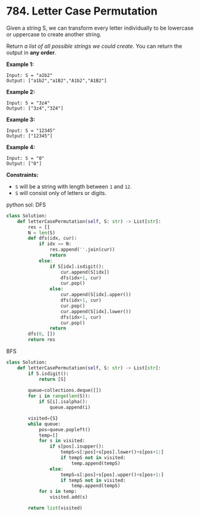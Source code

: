# 784. Letter Case Permutation

Given a string S, we can transform every letter individually to be lowercase or uppercase to create another string.

Return *a list of all possible strings we could create*. You can return the output in **any order**.

**Example 1:**

```
Input: S = "a1b2"
Output: ["a1b2","a1B2","A1b2","A1B2"]

```

**Example 2:**

```
Input: S = "3z4"
Output: ["3z4","3Z4"]

```

**Example 3:**

```
Input: S = "12345"
Output: ["12345"]

```

**Example 4:**

```
Input: S = "0"
Output: ["0"]

```

**Constraints:**

- `S` will be a string with length between `1` and `12`.
- `S` will consist only of letters or digits.

python sol: DFS

```python
class Solution:
    def letterCasePermutation(self, S: str) -> List[str]:
        res = []
        N = len(S)
        def dfs(idx, cur):
            if idx == N:
                res.append(''.join(cur))
                return
            else:
                if S[idx].isdigit():
                    cur.append(S[idx])
                    dfs(idx+1, cur)
                    cur.pop()
                else:
                    cur.append(S[idx].upper())
                    dfs(idx+1, cur)
                    cur.pop()
                    cur.append(S[idx].lower())
                    dfs(idx+1, cur)
                    cur.pop()
                return 
        dfs(0, [])
        return res
```

BFS

```python
class Solution:
    def letterCasePermutation(self, S: str) -> List[str]:
        if S.isdigit():
            return [S]
        
        queue=collections.deque([])
        for i in range(len(S)):
            if S[i].isalpha():
                queue.append(i)

        visited={S}
        while queue:
            pos=queue.popleft()
            temp=[]
            for s in visited:
                if s[pos].isupper():
                    tempS=s[:pos]+s[pos].lower()+s[pos+1:]
                    if tempS not in visited:
                        temp.append(tempS)
                else:
                    tempS=s[:pos]+s[pos].upper()+s[pos+1:]
                    if tempS not in visited:
                        temp.append(tempS)
            for s in temp:
                visited.add(s)

        return list(visited)
```